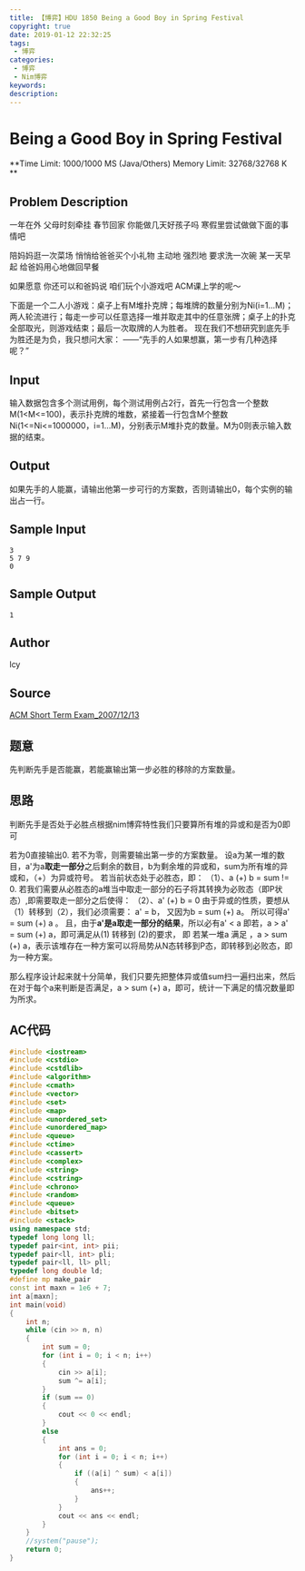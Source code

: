 ```yaml
---
title: 【博弈】HDU 1850 Being a Good Boy in Spring Festival
copyright: true
date: 2019-01-12 22:32:25
tags:
 - 博弈
categories:
 - 博弈
 - Nim博弈
keywords:
description:
---
```


# Being a Good Boy in Spring Festival

**Time Limit: 1000/1000 MS (Java/Others)    Memory Limit: 32768/32768 K **

## Problem Description
一年在外 父母时刻牵挂
春节回家 你能做几天好孩子吗
寒假里尝试做做下面的事情吧

陪妈妈逛一次菜场
悄悄给爸爸买个小礼物
主动地 强烈地 要求洗一次碗
某一天早起 给爸妈用心地做回早餐

如果愿意 你还可以和爸妈说
咱们玩个小游戏吧 ACM课上学的呢～

下面是一个二人小游戏：桌子上有M堆扑克牌；每堆牌的数量分别为Ni(i=1…M)；两人轮流进行；每走一步可以任意选择一堆并取走其中的任意张牌；桌子上的扑克全部取光，则游戏结束；最后一次取牌的人为胜者。
现在我们不想研究到底先手为胜还是为负，我只想问大家：
——“先手的人如果想赢，第一步有几种选择呢？”
<!-- more -->

## Input
输入数据包含多个测试用例，每个测试用例占2行，首先一行包含一个整数M(1<M<=100)，表示扑克牌的堆数，紧接着一行包含M个整数Ni(1<=Ni<=1000000，i=1…M)，分别表示M堆扑克的数量。M为0则表示输入数据的结束。

## Output
如果先手的人能赢，请输出他第一步可行的方案数，否则请输出0，每个实例的输出占一行。

## Sample Input

```
3
5 7 9
0
```

## Sample Output

```
1
```

## Author
lcy

## Source

[ACM Short Term Exam_2007/12/13](http://acm.hdu.edu.cn/search.php?field=problem&key=ACM+Short+Term+Exam_2007%2F12%2F13&source=1&searchmode=source)

## 题意
先判断先手是否能赢，若能赢输出第一步必胜的移除的方案数量。

## 思路
判断先手是否处于必胜点根据nim博弈特性我们只要算所有堆的异或和是否为0即可

若为0直接输出0.
若不为零，则需要输出第一步的方案数量。
设a为某一堆的数目，a'为a**取走一部分**之后剩余的数目，b为剩余堆的异或和，sum为所有堆的异或和，（+）为异或符号。
若当前状态处于必胜态，即：
（1）、a (+) b = sum != 0.
若我们需要从必胜态的a堆当中取走一部分的石子将其转换为必败态（即P状态）,即需要取走一部分之后使得：
（2）、a' (+) b = 0
由于异或的性质，要想从（1）转移到（2），我们必须需要：
a' = b，
又因为b = sum (+) a。
所以可得a' = sum (+) a 。
且，由于**a'是a取走一部分的结果**，所以必有a' < a
即若，a > a' = sum (+) a，即可满足从(1) 转移到 (2)的要求，
即 若某一堆a 满足 ，a > sum (+) a，表示该堆存在一种方案可以将局势从N态转移到P态，即转移到必败态，即为一种方案。

那么程序设计起来就十分简单，我们只要先把整体异或值sum扫一遍扫出来，然后在对于每个a来判断是否满足，a > sum (+) a，即可，统计一下满足的情况数量即为所求。

## AC代码
```c++
#include <iostream>
#include <cstdio>
#include <cstdlib>
#include <algorithm>
#include <cmath>
#include <vector>
#include <set>
#include <map>
#include <unordered_set>
#include <unordered_map>
#include <queue>
#include <ctime>
#include <cassert>
#include <complex>
#include <string>
#include <cstring>
#include <chrono>
#include <random>
#include <queue>
#include <bitset>
#include <stack>
using namespace std;
typedef long long ll;
typedef pair<int, int> pii;
typedef pair<ll, int> pli;
typedef pair<ll, ll> pll;
typedef long double ld;
#define mp make_pair
const int maxn = 1e6 + 7;
int a[maxn];
int main(void)
{
    int n;
    while (cin >> n, n)
    {
        int sum = 0;
        for (int i = 0; i < n; i++)
        {
            cin >> a[i];
            sum ^= a[i];
        }
        if (sum == 0)
        {
            cout << 0 << endl;
        }
        else
        {
            int ans = 0;
            for (int i = 0; i < n; i++)
            {
                if ((a[i] ^ sum) < a[i])
                {
                    ans++;
                }
            }
            cout << ans << endl;
        }
    }
    //system("pause");
    return 0;
}
```